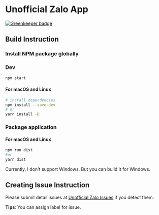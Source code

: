 # Unofficial Zalo App

[![Greenkeeper badge](https://badges.greenkeeper.io/avinh/unofficial-zalo.svg)](https://greenkeeper.io/)


## Build Instruction

### Install NPM package globally

### Dev

``` bash
npm start
```

#### For macOS and Linux

``` bash
# install dependencies
npm install --save-dev
# or
yarn install -D
```

### Package application

#### For macOS and Linux
``` bash
npm run dist
#or 
yarn dist
```

Currently, I don't support Windows. But you can build it for Windows.

## Creating Issue Instruction

Please submit detail issues at [Unofficial Zalo Issues](https://github.com/avinh/unofficial-zalo/issues) if you detect them.

**Tips**: You can assign label for issue.